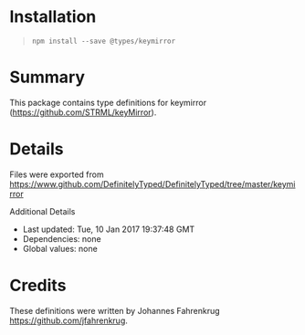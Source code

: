 # Installation
> `npm install --save @types/keymirror`

# Summary
This package contains type definitions for keymirror (https://github.com/STRML/keyMirror).

# Details
Files were exported from https://www.github.com/DefinitelyTyped/DefinitelyTyped/tree/master/keymirror

Additional Details
 * Last updated: Tue, 10 Jan 2017 19:37:48 GMT
 * Dependencies: none
 * Global values: none

# Credits
These definitions were written by Johannes Fahrenkrug <https://github.com/jfahrenkrug>.
